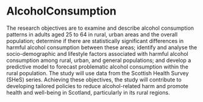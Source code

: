 # AlcoholConsumption
The research objectives are to examine and describe alcohol consumption patterns in adults aged 25 to 64 in rural, urban areas and the overall population; determine if there are statistically significant differences in harmful alcohol consumption between these areas; identify and analyse the socio-demographic and lifestyle factors associated with harmful alcohol consumption among rural, urban, and general populations; and develop a predictive model to forecast problematic alcohol consumption within the rural population. The study will use data from the Scottish Health Survey (SHeS) series. Achieving these objectives, the study will contribute to developing tailored policies to reduce alcohol-related harm and promote health and well-being in Scotland, particularly in its rural regions.
